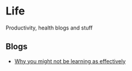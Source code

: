 # Life
Productivity, health blogs and stuff

## Blogs
- [Why you might not be learning as effectively](https://dev.to/lyqht/why-you-might-not-be-learning-as-effectively-18o9)
